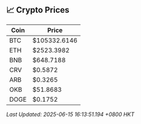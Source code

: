 ## 📈 Crypto Prices

| Coin | Price |
| ---- | ----- |
| BTC | $105332.6146 |
| ETH | $2523.3982 |
| BNB | $648.7188 |
| CRV | $0.5872 |
| ARB | $0.3265 |
| OKB | $51.8683 |
| DOGE | $0.1752 |

_Last Updated: 2025-06-15 16:13:51.194 +0800 HKT_